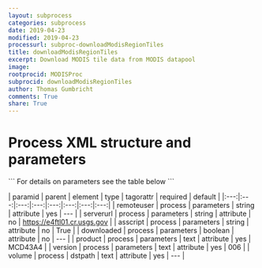```yaml
---
layout: subprocess
categories: subprocess
date: 2019-04-23
modified: 2019-04-23
processurl: subproc-downloadModisRegionTiles
title: downloadModisRegionTiles
excerpt: Download MODIS tile data from MODIS datapool
image: 
rootprocid: MODISProc
subprocid: downloadModisRegionTiles
author: Thomas Gumbricht
comments: True
share: True
---
```


<h1 class='foot-description'>Process XML structure and parameters</h1>
```
For details on parameters see the table below
<?xml version="1.0" ?>
<process>
  <!--Generated from python-->
  <userproj plotid="yourplotid" projectid="yourprojectid" siteid="yoursiteid" system="systemid" tractid="yourtractid" userid="youruserid"/>
  <period endday="DD" endmonth="MM" endyear="YYYY" seasonendday="DD" seasonendmonth="MM" seasonstartday="DD" seasonstartmonth="MM" startday="DD" startmonth="MM" startyear="YYYY" timestep="timestep"/>
  <parameters asscript="txtstring" downloaded="True/False" product="txtstring" remoteuser="txtstring" serverurl="txtstring" version="txtstring"/>
  <dstpath volume="txtstring"/>
</process>
```

| paramid | parent | element | type | tagorattr | required | default |
|:---:|:---:|:---:|:---:|:---:|:---:|:---:|:---:|
| remoteuser | process | parameters | string | attribute | yes | --- |
| serverurl | process | parameters | string | attribute | no | https://e4ftl01.cr.usgs.gov |
| asscript | process | parameters | string | attribute | no | True |
| downloaded | process | parameters | boolean | attribute | no | --- |
| product | process | parameters | text | attribute | yes | MCD43A4 |
| version | process | parameters | text | attribute | yes | 006 |
| volume | process | dstpath | text | attribute | yes | --- |
